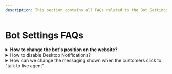 ```yaml
---
description: This section contains all FAQs related to the Bot Settings.
---
```


# Bot Settings FAQs

<details>

<summary><strong>How to change the bot's position on the website?</strong></summary>

After you log in,

1. Navigate to `Bots`
2. Select the Bot you want to configure
3. Select the `Bot Settings` Tab
4. Click On The `Design` Tab. Here you can customize the position of your chatbot on your website as well as on mobile devices.

</details>

<details>

<summary>How to disable Desktop Notifications?</summary>

After you log in to the S10U AI Studio App, Navigate to the `Bot Setting` under the bot's menu.\
1\. Go to the Bot Settings and open `Alerts` the tab.\
2\. Check if you have subscribed to the desktop notifications or not?\
3\. If yes, You will see the below confirmation.

<img src="https://github.com/ais10u/GitBook-Sync/blob/aman-help-changes/.gitbook/assets/image%20(37).png" alt="" data-size="original">

**Disable Notifications**

A. Open your website settings by clicking on the lock icon on the top left, as shown below

<img src="https://github.com/ais10u/GitBook-Sync/blob/aman-help-changes/.gitbook/assets/image%20(38).png" alt="" data-size="original">

B. Click on the button to open the settings; once you click on it, You will see the option to disable notifications.

<img src="https://github.com/ais10u/GitBook-Sync/blob/aman-help-changes/.gitbook/assets/image%20(59).png" alt="" data-size="original">

C. Disable the notifications, and you are done! You will not receive any notifications now.

<mark style="color:green;">**Please Note:**</mark>

This action will not disable the Live chat request Notifications.

</details>

<details>

<summary>How can we change the messaging shown when the customers click to "talk to live agent"</summary>

**Changing Live chat button Text**

To change the text for transferring chat to live agent, Follow the below steps.

1. Navigate to Bot's Setting for "Chat Window" under "Website Chatbot Settings".
2.  Select the "Display name for Transferring to Live/Agent chat" and Edit the field as per the text you want\
    \\

    <figure><img src="https://github.com/ais10u/GitBook-Sync/blob/aman-help-changes/.gitbook/assets/Change%20Text%20for%20Live%20chat.png" alt=""><figcaption><p>Change text for live chat</p></figcaption></figure>

Once you are done, Your new text will appear like this.

<img src="https://github.com/ais10u/GitBook-Sync/blob/aman-help-changes/.gitbook/assets/Sample%20Text%20Change.png" alt="" data-size="original">

**Changing the Waiting Message**

If you want to change the waiting message ( Usual reply time: 2 to 3 Minutes ), You can change the same from the

</details>
